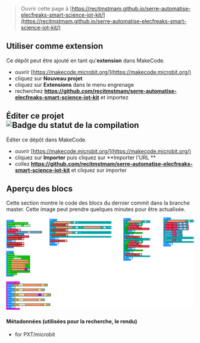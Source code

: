 
> Ouvrir cette page à [https://recitmstmam.github.io/serre-automatise-elecfreaks-smart-science-iot-kit/](https://recitmstmam.github.io/serre-automatise-elecfreaks-smart-science-iot-kit/)

## Utiliser comme extension

Ce dépôt peut être ajouté en tant qu'**extension** dans MakeCode.

* ouvrir [https://makecode.microbit.org/](https://makecode.microbit.org/)
* cliquez sur **Nouveau projet**
* cliquez sur **Extensions** dans le menu engrenage
* recherchez **https://github.com/recitmstmam/serre-automatise-elecfreaks-smart-science-iot-kit** et importez

## Éditer ce projet ![Badge du statut de la compilation](https://github.com/recitmstmam/serre-automatise-elecfreaks-smart-science-iot-kit/workflows/MakeCode/badge.svg)

Éditer ce dépôt dans MakeCode.

* ouvrir [https://makecode.microbit.org/](https://makecode.microbit.org/)
* cliquez sur **Importer** puis cliquez sur **Importer l'URL **
* collez **https://github.com/recitmstmam/serre-automatise-elecfreaks-smart-science-iot-kit** et cliquez sur importer

## Aperçu des blocs

Cette section montre le code des blocs du dernier commit dans la branche master.
Cette image peut prendre quelques minutes pour être actualisée.

![Un rendu de la vue des blocs](https://github.com/recitmstmam/serre-automatise-elecfreaks-smart-science-iot-kit/raw/master/.github/makecode/blocks.png)

#### Métadonnées (utilisées pour la recherche, le rendu)

* for PXT/microbit
<script src="https://makecode.com/gh-pages-embed.js"></script><script>makeCodeRender("{{ site.makecode.home_url }}", "{{ site.github.owner_name }}/{{ site.github.repository_name }}");</script>
